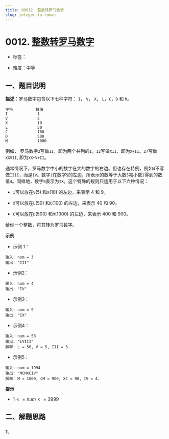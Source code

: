 ```yaml
---
title: 00012. 整数转罗马数字
slug: integer-to-roman
---
```


# 0012. [整数转罗马数字](https://leetcode.cn/problems/integer-to-roman/)

* 标签：

* 难度：中等

## 一、题目说明

**描述**：罗马数字包含以下七种字符： `I`， `V`， `X`， `L`，`C`，`D` 和 `M`。

```text
字符          数值
I             1
V             5
X             10
L             50
C             100
D             500
M             1000
```

例如， 罗马数字`2`写做`II`，即为两个并列的`I`。`12`写做`XII`，即为`X+II`。`27`写做`XXVII`, 即为`XX+V+II`。

通常情况下，罗马数字中小的数字在大的数字的右边。但也存在特例，例如`4`不写做`IIII`，而是`IV`。数字`1`在数字`5`的左边，所表示的数等于大数`5`减小数`1`得到的数值`4`。同样地，数字`9`表示为`IX`。这个特殊的规则只适用于以下六种情况：

* `I`可以放在`V`(5) 和`X`(10) 的左边，来表示 4 和 9。

* `X`可以放在`L`(50) 和`C`(100) 的左边，来表示 40 和 90。 

* `C`可以放在`D`(500) 和`M`(1000) 的左边，来表示 400 和 900。

给你一个整数，将其转为罗马数字。

**示例**

* 示例 1：

```text
输入: num = 3
输出: "III"
```

* 示例2：

```text
输入: num = 4
输出: "IV"
```

* 示例3：

```text
输入: num = 9
输出: "IX"
```

* 示例4：

```text
输入: num = 58
输出: "LVIII"
解释: L = 50, V = 5, III = 3.
```

* 示例5：

```text
输入: num = 1994
输出: "MCMXCIV"
解释: M = 1000, CM = 900, XC = 90, IV = 4.
```

**提示**

* $1 <= num <= 3999$

## 二、解题思路

### 1.
